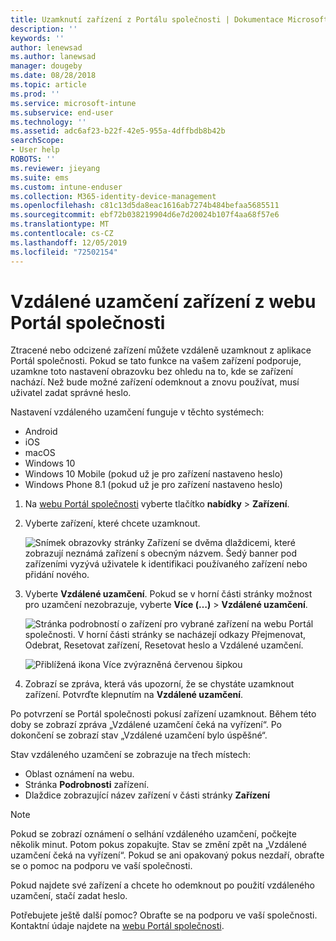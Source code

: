 ```yaml
---
title: Uzamknutí zařízení z Portálu společnosti | Dokumentace Microsoftu
description: ''
keywords: ''
author: lenewsad
ms.author: lanewsad
manager: dougeby
ms.date: 08/28/2018
ms.topic: article
ms.prod: ''
ms.service: microsoft-intune
ms.subservice: end-user
ms.technology: ''
ms.assetid: adc6af23-b22f-42e5-955a-4dffbdb8b42b
searchScope:
- User help
ROBOTS: ''
ms.reviewer: jieyang
ms.suite: ems
ms.custom: intune-enduser
ms.collection: M365-identity-device-management
ms.openlocfilehash: c81c13d5da8eac1616ab7274b484befaa5685511
ms.sourcegitcommit: ebf72b038219904d6e7d20024b107f4aa68f57e6
ms.translationtype: MT
ms.contentlocale: cs-CZ
ms.lasthandoff: 12/05/2019
ms.locfileid: "72502154"
---
```

# <a name="remotely-lock-your-device-from-the-company-portal-website"></a>Vzdálené uzamčení zařízení z webu Portál společnosti

Ztracené nebo odcizené zařízení můžete vzdáleně uzamknout z aplikace Portál společnosti. Pokud se tato funkce na vašem zařízení podporuje, uzamkne toto nastavení obrazovku bez ohledu na to, kde se zařízení nachází. Než bude možné zařízení odemknout a znovu používat, musí uživatel zadat správné heslo.   

Nastavení vzdáleného uzamčení funguje v těchto systémech:

* Android
* iOS
* macOS
* Windows 10
* Windows 10 Mobile (pokud už je pro zařízení nastaveno heslo)
* Windows Phone 8.1 (pokud už je pro zařízení nastaveno heslo)  

1. Na [webu Portál společnosti](https://portal.manage.microsoft.com) vyberte tlačítko __nabídky__ > __Zařízení__.  

2. Vyberte zařízení, které chcete uzamknout.  

    ![Snímek obrazovky stránky Zařízení se dvěma dlaždicemi, které zobrazují neznámá zařízení s obecným názvem. Šedý banner pod zařízeními vyzývá uživatele k identifikaci používaného zařízení nebo přidání nového.](./media/rename-reset-device-step2-1808.png) 

3. Vyberte **Vzdálené uzamčení**. Pokud se v horní části stránky možnost pro uzamčení nezobrazuje, vyberte **Více (…)**  > **Vzdálené uzamčení**.  

   ![Stránka podrobností o zařízení pro vybrané zařízení na webu Portál společnosti. V horní části stránky se nacházejí odkazy Přejmenovat, Odebrat, Resetovat zařízení, Resetovat heslo a Vzdálené uzamčení. ](./media/rename-reset-device-1808.png) 

    ![Přiblížená ikona Více zvýrazněná červenou šipkou](./media/rename-reset-device-step3-more-1808.png)    

4. Zobrazí se zpráva, která vás upozorní, že se chystáte uzamknout zařízení. Potvrďte klepnutím na **Vzdálené uzamčení**.

Po potvrzení se Portál společnosti pokusí zařízení uzamknout. Během této doby se zobrazí zpráva „Vzdálené uzamčení čeká na vyřízení“. Po dokončení se zobrazí stav „Vzdálené uzamčení bylo úspěšné“.  

Stav vzdáleného uzamčení se zobrazuje na třech místech:

* Oblast oznámení na webu.
* Stránka **Podrobnosti** zařízení.
* Dlaždice zobrazující název zařízení v části stránky **Zařízení**  

> [!Note]
> Pokud se zobrazí oznámení o selhání vzdáleného uzamčení, počkejte několik minut. Potom pokus zopakujte. Stav se změní zpět na „Vzdálené uzamčení čeká na vyřízení“. Pokud se ani opakovaný pokus nezdaří, obraťte se o pomoc na podporu ve vaší společnosti.

Pokud najdete své zařízení a chcete ho odemknout po použití vzdáleného uzamčení, stačí zadat heslo.  

Potřebujete ještě další pomoc? Obraťte se na podporu ve vaší společnosti. Kontaktní údaje najdete na [webu Portál společnosti](https://go.microsoft.com/fwlink/?linkid=2010980).
